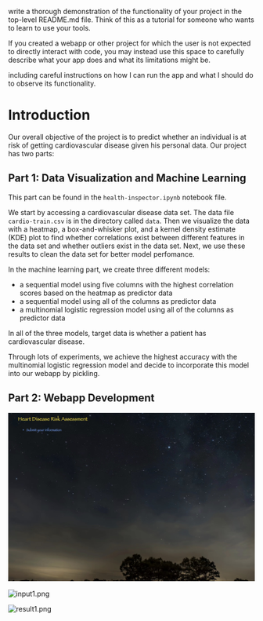 write a thorough demonstration of the functionality of your project in the top-level README.md file. Think of this as a tutorial for someone who wants to learn to use your tools. 

If you created a webapp or other project for which the user is not expected to directly interact with code, you may instead use this space to carefully describe what your app does and what its limitations might be. 

including careful instructions on how I can run the app and what I should do to observe its functionality. 


# Introduction

Our overall objective of the project is to predict whether an individual is at risk of getting cardiovascular disease given his personal data. Our project has two parts:

## Part 1: Data Visualization and Machine Learning

This part can be found in the `health-inspector.ipynb` notebook file. 

We start by accessing a cardiovascular disease data set. The data file `cardio-train.csv` is in the directory called `data`. Then we visualize the data with a heatmap, a box-and-whisker plot, and a kernel density estimate (KDE) plot to find whether correlations exist between different features in the data set and whether outliers exist in the data set. Next, we use these results to clean the data set for better model perfomance.

In the machine learning part, we create three different models:

- a sequential model using five columns with the highest correlation scores based on the heatmap as predictor data
- a sequential model using all of the columns as predictor data
- a multinomial logistic regression model using all of the columns as predictor data

In all of the three models, target data is whether a patient has cardiovascular disease.

Through lots of experiments, we achieve the highest accuracy with the multinomial logistic regression model and decide to incorporate this model into our webapp by pickling.


## Part 2: Webapp Development

![root.jpg](/images/root.jpg)

![input1.png](/images/input1.png)

![result1.png](/images/result1.png)